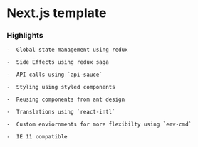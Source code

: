 # Next.js template

### Highlights

    -  Global state management using redux
    
    -  Side Effects using redux saga
    
    -  API calls using `api-sauce`
    
    -  Styling using styled components
    
    -  Reusing components from ant design
    
    -  Translations using `react-intl`
    
    -  Custom enviornments for more flexibilty using `emv-cmd`
    
    -  IE 11 compatible
